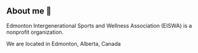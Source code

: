 ## About me 👋

Edmonton Intergenerational Sports and Wellness Association (EISWA) is a nonprofit organization.  

We are located in Edmonton, Alberta,  Canada
